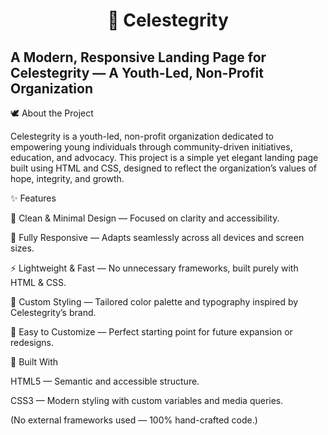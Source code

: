 <h1 align="center"> 🌟 Celestegrity </h1>
<h2> A Modern, Responsive Landing Page for Celestegrity — A Youth-Led, Non-Profit Organization </h2>
🕊️ About the Project

Celestegrity is a youth-led, non-profit organization dedicated to empowering young individuals through community-driven initiatives, education, and advocacy.
This project is a simple yet elegant landing page built using HTML and CSS, designed to reflect the organization’s values of hope, integrity, and growth.

✨ Features

🧭 Clean & Minimal Design — Focused on clarity and accessibility.

📱 Fully Responsive — Adapts seamlessly across all devices and screen sizes.

⚡ Lightweight & Fast — No unnecessary frameworks, built purely with HTML & CSS.

🎨 Custom Styling — Tailored color palette and typography inspired by Celestegrity’s brand.

🧩 Easy to Customize — Perfect starting point for future expansion or redesigns.

🧰 Built With

HTML5 — Semantic and accessible structure.

CSS3 — Modern styling with custom variables and media queries.

(No external frameworks used — 100% hand-crafted code.)




